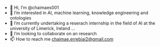 - 👋 Hi, I’m @chaimaes001
- 👀 I’m interested in AI, machine learning, knowledge engineering and ontologies
- 🌱 I’m currently undertaking a reserach internship in the field of AI at the university of Limerick, Ireland ...
- 💞️ I’m looking to collaborate on an research
- 📫 How to reach me chaimae.errebiai2@gmail.com

<!---
chaimaes001/chaimaes001 is a ✨ special ✨ repository because its `README.md` (this file) appears on your GitHub profile.
You can click the Preview link to take a look at your changes.
--->
